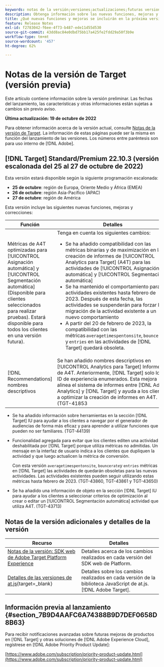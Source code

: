```yaml
---
keywords: notas de la versión;versiones;actualizaciones;futuras versiones;mejoras;nuevas funciones;correcciones;actualizaciones;versión preliminar
description: Obtenga información sobre las nuevas funciones, mejoras y correcciones que incluirá la próxima versión de Adobe Target, incluidos el SDK, la API y las bibliotecas de JavaScript.
title: ¿Qué nuevas funciones y mejoras se incluirán en la próxima versión?
feature: Release Notes
exl-id: f2783042-f6ee-4f73-b487-ede11d55d530
source-git-commit: 43dd8ac84e0dbd75bb17a425fe2fdd29a50f3b9e
workflow-type: tm+mt
source-wordcount: '457'
ht-degree: 62%

---
```


# Notas de la versión de Target (versión previa)

Este artículo contiene información sobre la versión preliminar. Las fechas del lanzamiento, las características y otras informaciones están sujetas a cambios sin previo aviso.

**Última actualización: 19 de octubre de 2022**

Para obtener información acerca de la versión actual, consulte [Notas de la versión de Target](release-notes.md). La información de estas páginas puede ser la misma en función del lanzamiento de las versiones. Los números entre paréntesis son para uso interno de [!DNL Adobe].

## [!DNL Target] Standard/Premium 22.10.3 (versión escalonada del 25 al 27 de octubre de 2022)

Esta versión estará disponible según la siguiente programación escalonada:

* **25 de octubre**: región de Europa, Oriente Medio y África (EMEA)
* **26 de octubre**: región Asia-Pacífico (APAC)
* **27 de octubre**: región de América

Esta versión incluye las siguientes nuevas funciones, mejoras y correcciones:

| Función | Detalles |
| --- | --- |
| Métricas de A4T optimizadas para [!UICONTROL Asignación automática] y [!UICONTROL Segmentación automática]<br>(Disponible para clientes seleccionados para realizar pruebas). Estará disponible para todos los clientes en una versión futura). | Tenga en cuenta los siguientes cambios:<ul><li>Se ha añadido compatibilidad con las métricas binarias y de maximización en la creación de informes de [!UICONTROL Analytics para Target] (A4T) para las actividades de [!UICONTROL Asignación automática] y [!UICONTROL Segmentación automática]</li><li>Se ha mantenido el comportamiento para las actividades existentes hasta febrero de 2023. Después de esta fecha, las actividades se suspenderán para forzar la migración de la actividad existente a un nuevo comportamiento</li><li>A partir del 20 de febrero de 2023, la compatibilidad con las métricas `averagetimespentonsite`, `bouncerate` y `entries` en las actividades de [!DNL Target] quedará obsoleta.</li></ul> |
| [!DNL Recommendations] nombres descriptivos | Se han añadido nombres descriptivos en [!UICONTROL Analytics para Target] Informes de A4T. Anteriormente, [!DNL Target] solo los ID de experiencia enumerados. Esta mejora alinea el sistema de informes entre [!DNL Adobe Analytics] y [!DNL Target] y ayuda a los clientes a optimizar la creación de informes en A4T. (TGT-41853 |

* Se ha añadido información sobre herramientas en la sección [!DNL Target] IU para ayudar a los clientes a navegar por el generador de audiencias de forma más eficaz y para aprender a utilizar funciones que pueden no ser familiares. (TGT-44139)
* Funcionalidad agregada para evitar que los clientes editen una actividad deshabilitada por [!DNL Target] porque utiliza métricas no admitidas. Un mensaje en la interfaz de usuario indica a los clientes que dupliquen la actividad y que luego actualicen la métrica de conversión.

   Con esta versión `averagetimespentonsite`, `bouncerate`y `entries` métricas en [!DNL Target] las actividades de quedarán obsoletas para las nuevas actividades. Las actividades existentes pueden seguir utilizando estas métricas hasta febrero de 2023. (TGT-43860, TGT-43861 y TGT-43650)

* Se ha añadido una información de objeto en la sección [!DNL Target] IU para ayudar a los clientes a seleccionar criterios de optimización al crear o editar un [!UICONTROL Segmentación automática] actividad que utiliza A4T. (TGT-43713)

## Notas de la versión adicionales y detalles de la versión

| Recurso | Detalles |
|--- |--- |
| [Notas de la versión: SDK web de Adobe Target Platform Experience](https://experienceleague.adobe.com/docs/experience-platform/edge/release-notes.html?lang=es) | Detalles acerca de los cambios realizados en cada versión del SDK web de Platform. |
| [Detalles de las versiones de at.js](https://developer.adobe.com/target/implement/client-side/atjs/target-atjs-versions/){target=_blank} | Detalles sobre los cambios realizados en cada versión de la biblioteca JavaScript de at.js. [!DNL Adobe Target]. |


## Información previa al lanzamiento {#section_7B9D4AAFC6A74388B9D7DEF0658D8B63}

Para recibir notificaciones avanzadas sobre futuras mejoras de productos en [!DNL Target] y otras soluciones de [!DNL Adobe Experience Cloud], regístrese en [!DNL Adobe Priority Product Update]:

[https://www.adobe.com/subscription/priority-product-update.html](https://www.adobe.com/subscription/priority-product-update.html)
